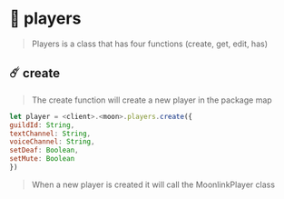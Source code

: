# 🎒 players
> Players is a class that has four functions (create, get, edit, has)
## ☄️ create
> The create function will create a new player in the package map
```javascript
let player = <client>.<moon>.players.create({
guildId: String,
textChannel: String,
voiceChannel: String,
setDeaf: Boolean,
setMute: Boolean
})
```
> When a new player is created it will call the MoonlinkPlayer class 
